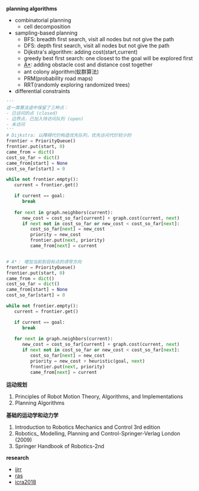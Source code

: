 


**planning algorithms**

- combinatorial planning
    - cell decomposition
- sampling-based planning
    - BFS: breadth first search, visit all nodes but not give the path
    - DFS: depth first search, visit all nodes but not give the path
    - Dijkstra's algorithm: adding cost(start,current)
    - greedy best first search: one closest to the goal will be explored first
    - [A*](https://www.redblobgames.com/pathfinding/a-star/introduction.html):  adding obstacle cost and distance cost together
    - ant colony algorithm(蚁群算法)
    - PRM(probability road maps)
    - RRT(randomly exploring randomized trees)
- differential constraints

```python
'''
这一类算法途中保留了三种点：
- 已访问的点 (closed)
- 边界点，已加入待访问队列 (open)
- 未访问
'''
# Dijkstra: 以障碍代价构造优先队列，优先访问代价较少的
frontier = PriorityQueue()
frontier.put(start, 0)
came_from = dict()
cost_so_far = dict()
came_from[start] = None
cost_so_far[start] = 0

while not frontier.empty():
   current = frontier.get()

   if current == goal:
      break
   
   for next in graph.neighbors(current):
      new_cost = cost_so_far[current] + graph.cost(current, next)
      if next not in cost_so_far or new_cost < cost_so_far[next]:
         cost_so_far[next] = new_cost
         priority = new_cost
         frontier.put(next, priority)
         came_from[next] = current


# A*： 增加当前到目标点的诱导方向
frontier = PriorityQueue()
frontier.put(start, 0)
came_from = dict()
cost_so_far = dict()
came_from[start] = None
cost_so_far[start] = 0

while not frontier.empty():
   current = frontier.get()

   if current == goal:
      break
   
   for next in graph.neighbors(current):
      new_cost = cost_so_far[current] + graph.cost(current, next)
      if next not in cost_so_far or new_cost < cost_so_far[next]:
         cost_so_far[next] = new_cost
         priority = new_cost + heuristic(goal, next)
         frontier.put(next, priority)
         came_from[next] = current
```

**运动规划**

1. Principles of Robot Motion Theory, Algorithms, and Implementations
2. Planning Algorithms

**基础的运动学和动力学**

1. Introduction to Robotics Mechanics and Control 3rd edition
2. Robotics_ Modelling, Planning and Control-Springer-Verlag London (2009)
3. Springer Handbook of Robotics-2nd

**research**

- [ijrr](http://journals.sagepub.com/home/ijr)
- [ras](http://www.ieee-ras.org/) 
- [icra2018](https://icra2018.org/program/)






